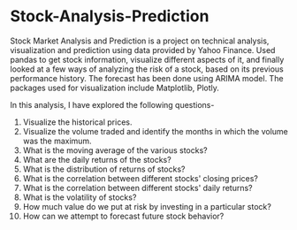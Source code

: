 # Stock-Analysis-Prediction
Stock Market Analysis and Prediction is a project on technical analysis, visualization and prediction using data provided by Yahoo Finance. Used pandas to get stock information, visualize different aspects of it, and finally looked at a few ways of analyzing the risk of a stock, based on its previous performance history. The forecast has been done using ARIMA model.
The packages used for visualization include Matplotlib, Plotly.

In this analysis, I have explored the following questions-

1. Visualize the historical prices.
2. Visualize the volume traded and identify the months in which the volume was the maximum.
3. What is the moving average of the various stocks?
4. What are the daily returns of the stocks?
5. What is the distribution of returns of stocks?
6. What is the correlation between different stocks' closing prices?
7. What is the correlation between different stocks' daily returns?
8. What is the volatility of stocks? 
9. How much value do we put at risk by investing in a particular stock?
10. How can we attempt to forecast future stock behavior?
